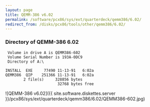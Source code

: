 ```yaml
---
layout: page
title: QEMM-386 v6.02
permalink: /software/pcx86/sys/ext/quarterdeck/qemm386/6.02/
redirect_from: /disks/pcx86/tools/other/qemm386/6.02/
---
```


### Directory of QEMM-386 6.02

	 Volume in drive A is QEMM386-602
	 Volume Serial Number is 193A-0DC9
	 Directory of A:\

	INSTALL  EXE     77490 11-13-91   6:02a
	QEMM386  QIP    251366 11-13-91   6:02a
	        2 file(s)     328856 bytes
	                       32768 bytes free

![QEMM-386 v6.02]({{ site.software.diskettes.server }}/pcx86/sys/ext/quarterdeck/qemm386/6.02/QEMM386-602.jpg)
